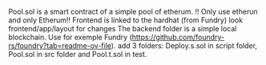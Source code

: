 Pool.sol is a smart contract of a simple pool of etherum. !! Only use etherun and only Etherum!! 
Frontend is linked to the hardhat (from Fundry) look frontend/app/layout for changes
The backend folder is a simple local blockchain. Use for exemple Fundry (https://github.com/foundry-rs/foundry?tab=readme-ov-file). add 3 folders: Deploy.s.sol in script folder, Pool.sol in src folder and Pool.t.sol in test.
